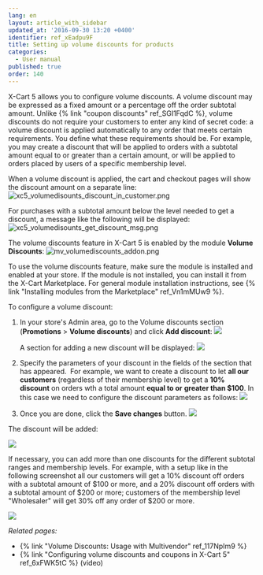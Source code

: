 ```yaml
---
lang: en
layout: article_with_sidebar
updated_at: '2016-09-30 13:20 +0400'
identifier: ref_xEadpu9F
title: Setting up volume discounts for products
categories:
  - User manual
published: true
order: 140
---
```


X-Cart 5 allows you to configure volume discounts. A volume discount may be expressed as a fixed amount or a percentage off the order subtotal amount. Unlike {% link "coupon discounts" ref_SGI1FqdC %}, volume discounts do not require your customers to enter any kind of secret code: a volume discount is applied automatically to any order that meets certain requirements. You define what these requirements should be. For example, you may create a discount that will be applied to orders with a subtotal amount equal to or greater than a certain amount, or will be applied to orders placed by users of a specific membership level.

When a volume discount is applied, the cart and checkout pages will show the discount amount on a separate line:
![xc5_volumedisounts_discount_in_customer.png]({{site.baseurl}}/attachments/ref_xEadpu9F/xc5_volumedisounts_discount_in_customer.png)

For purchases with a subtotal amount below the level needed to get a discount, a message like the following will be displayed:
![xc5_volumedisounts_get_discount_msg.png]({{site.baseurl}}/attachments/ref_xEadpu9F/xc5_volumedisounts_get_discount_msg.png)

The volume discounts feature in X-Cart 5 is enabled by the module **Volume Discounts**:
![mv_volumediscounts_addon.png]({{site.baseurl}}/attachments/ref_xEadpu9F/mv_volumediscounts_addon.png)

To use the volume discounts feature, make sure the module is installed and enabled at your store. If the module is not installed, you can install it from the X-Cart Marketplace. For general module installation instructions, see {% link "Installing modules from the Marketplace" ref_Vn1mMUw9 %}.

To configure a volume discount:

1.  In your store's Admin area, go to the Volume discounts section (**Promotions** > **Volume discounts**) and click **Add discount**:
    ![]({{site.baseurl}}/attachments/6389792/8719440.png)
    
    A section for adding a new discount will be displayed:
    ![]({{site.baseurl}}/attachments/6389792/8719441.png)
    
2.  Specify the parameters of your discount in the fields of the section that has appeared. 
    For example, we want to create a discount to let **all our customers** (regardless of their membership level) to get a **10% discount** on orders wth a total amount **equal to or** **greater than $100**. In this case we need to configure the discount parameters as follows:
    ![]({{site.baseurl}}/attachments/6389792/8719442.png)
    
3.  Once you are done, click the **Save changes** button.
    ![]({{site.baseurl}}/attachments/6389792/8719443.png)

The discount will be added:

![]({{site.baseurl}}/attachments/6389792/8719450.png)

If necessary, you can add more than one discounts for the different subtotal ranges and membership levels. For example, with a setup like in the following screenshot all our customers will get a 10% discount off orders with a subtotal amount of $100 or more, and a 20% discount off orders with a subtotal amount of $200 or more; customers of the membership level "Wholesaler" will get 30% off any order of $200 or more.

![]({{site.baseurl}}/attachments/6389792/8719452.png)

_Related pages:_

   * {% link "Volume Discounts: Usage with Multivendor" ref_117NpIm9 %}
   * {% link "Configuring volume discounts and coupons in X-Cart 5" ref_6xFWK5tC %} (video)
